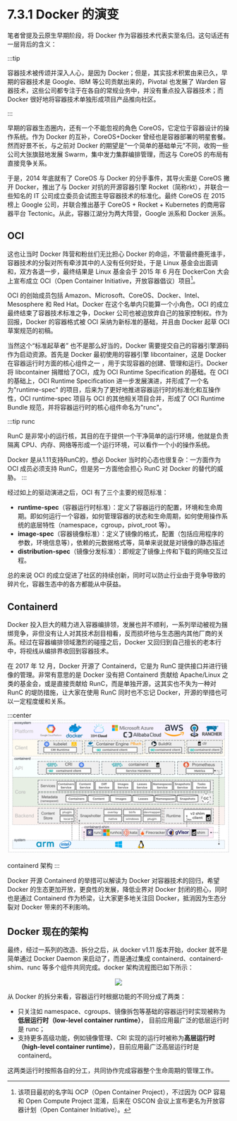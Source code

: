 # 7.3.1 Docker 的演变

笔者曾提及云原生早期阶段，将 Docker 作为容器技术代表实至名归。这句话还有一层背后的含义：

:::tip <a/>

容器技术被传颂并深入人心，是因为 Docker；但是，其实技术积累由来已久，早期的容器技术是 Google、IBM 等公司贡献出来的，Pivotal 也发展了 Warden 容器技术，这些公司都专注于在各自的常规业务中，并没有重点投入容器技术；而 Docker 很好地将容器技术单独形成项目产品推向社区。

:::

早期的容器生态圈内，还有一个不能忽视的角色 CoreOS，它定位于容器设计的操作系统。作为 Docker 的互补，CoreOS+Docker 曾经也是容器部署的明星套餐。然而好景不长，与之前对 Docker 的期望是“一个简单的基础单元”不同，收购一些公司大张旗鼓地发展 Swarm，集中发力集群编排管理，而这与 CoreOS 的布局有直接竞争关系。

于是，2014 年底就有了 CoreOS 与 Docker 的分手事件，其导火索是 CoreOS 撇开 Docker，推出了与 Docker 对抗的开源容器引擎 Rocket（简称rkt），并联合一些知名的 IT 公司成立委员会试图主导容器技术的标准化。最终 CoreOS 在 2015 榜上 Google 公司，并联合推出基于 CoreOS + Rocket + Kubernetes 的商用容器平台 Tectonic。从此，容器江湖分为两大阵营，Google 派系和 Docker 派系。

## OCI 

这也让当时 Docker 阵营和粉丝们无比担心 Docker 的命运，不管最终鹿死谁手，容器技术的分裂对所有牵涉其中的人没有任何好处，于是 Linux 基金会出面调和，双方各退一步，最终结果是 Linux 基金会于 2015 年 6 月在  DockerCon 大会上宣布成立 OCI（Open Container Initiative，开放容器倡议）项目[^1]。

OCI 的创始成员包括 Amazon、Microsoft、CoreOS、Docker、Intel、Mesosphere 和 Red Hat。Docker 在这个名单内只能算一个小角色，OCI 的成立最终结束了容器技术标准之争，Docker 公司也被迫放弃自己的独家控制权。作为回报，Docker 的容器格式被 OCI 采纳为新标准的基础，并且由 Docker 起草 OCI 草案规范的初稿。

当然这个“标准起草者” 也不是那么好当的，Docker 需要提交自己的容器引擎源码作为启动资源。首先是 Docker 最初使用的容器引擎 libcontainer，这是 Docker 在容器运行时方面的核心组件之一 ，用于实现容器的创建、管理和运行。Docker 将 libcontainer 捐赠给了OCI，成为 OCI Runtime Specification 的基础。在 OCI 的基础上，OCI Runtime Specification 进一步发展演进，并形成了一个名为"runtime-spec" 的项目，后来为了更好地推进容器运行时的标准化和互操作性，OCI runtime-spec 项目与 OCI 的其他相关项目合并，形成了 OCI Runtime Bundle 规范，并将容器运行时的核心组件命名为"runc"。

:::tip runc

RunC 是非常小的运行核，其目的在于提供一个干净简单的运行环境，他就是负责隔离 CPU、内存、网络等形成一个运行环境，可以看作一个小的操作系统。

Docker 是从1.11支持RunC的，想必 Docker 当时的心态也很复杂：一方面作为 OCI 成员必须支持 RunC，但是另一方面他会担心 RunC 对 Docker 的替代的威胁。
:::



经过如上的驱动演进之后，OCI 有了三个主要的规范标准：

- **runtime-spec**（容器运行时标准）：定义了容器运行的配置，环境和生命周期。即如何运行一个容器，如何管理容器的状态和生命周期，如何使用操作系统的底层特性（namespace，cgroup，pivot_root 等）。
- **image-spec**（容器镜像标准）：定义了镜像的格式，配置（包括应用程序的参数，环境信息等），依赖的元数据格式等，简单来说就是对镜像的静态描述
- **distribution-spec**（镜像分发标准）：即规定了镜像上传和下载的网络交互过程。



总的来说 OCI 的成立促进了社区的持续创新，同时可以防止行业由于竞争导致的碎片化，容器生态中的各方都能从中获益。

## Containerd

Docker 投入巨大的精力进入容器编排领，发展也并不顺利，一系列举动被视为捆绑竞争，非但没有让人对其技术刮目相看，反而损坏他与生态圈内其他厂商的关系。经过在容器编排领域激烈的碰撞之后，Docker 又回归到自己擅长的老本行中，将视线从编排界收回到容器技术。

在 2017 年 12 月，Docker 开源了 Containerd，它是为 RunC 提供接口并进行镜像的管理。非常有意思的是 Docker 没有把 Containerd 贡献给 Apache/Linux 之类的基金会，或是直接贡献给 RunC，而是单独开源，这其实也不失为一种对 RunC 的堤防措施，让大家在使用 RunC 同时也不忘记 Docker，开源的举措也可以一定程度缓和关系。

:::center
  ![](../assets/containerd-arch.png)<br/>

  containerd 架构
:::

Docker 开源 Containerd 的举措可以解读为 Docker 对容器技术的回归，希望 Docker 的生态更加开放，更良性的发展，降低业界对 Docker 封闭的担心，同时也是通过 Containerd 作为桥梁，让大家更多地关注回 Docker，抵消因为生态分裂对 Docker 带来的不利影响。

## Docker 现在的架构

最终，经过一系列的改造、拆分之后，从 docker v1.11 版本开始，docker 就不是简单通过 Docker Daemon 来启动了，而是通过集成 containerd、containerd-shim、runc 等多个组件共同完成。docker 架构流程图已如下所示：

<div  align="center">
	<img src="../assets/docker-arc.png" width = "550"  align=center />
</div>

从 Docker 的拆分来看，容器运行时根据功能的不同分成了两类：
- 只关注如 namespace、cgroups、镜像拆包等基础的容器运行时实现被称为**低层运行时（low-level container runtime）**， 目前应用最广泛的低层运行时是 runc；
- 支持更多高级功能，例如镜像管理、CRI 实现的运行时被称为**高层运行时（high-level container runtime）**，目前应用最广泛高层运行时是 containerd。

这两类运行时按照各自的分工，共同协作完成容器整个生命周期的管理工作。

[^1]: 该项目最初的名字叫 OCP（Open Container Project），不过因为 OCP 容易和 Open Compute Project 混淆，后来在 OSCON 会议上宣布更名为开放容器计划（Open Container Initiative）。